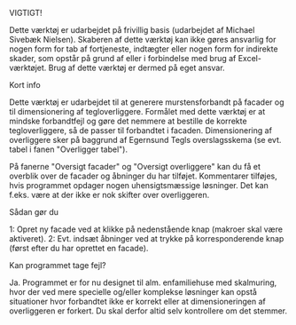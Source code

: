 VIGTIGT!

Dette værktøj er udarbejdet på frivillig basis (udarbejdet af Michael Sivebæk Nielsen).
Skaberen af dette værktøj kan ikke gøres ansvarlig for nogen form for tab af fortjeneste, indtægter eller nogen form for indirekte skader, som opstår på grund af eller i forbindelse med brug af Excel-værktøjet.
Brug af dette værktøj er dermed på eget ansvar.						

Kort info

Dette værktøj er udarbejdet til at generere murstensforbandt på facader og til dimensionering af tegloverliggere.
Formålet med dette værktøj er at mindske forbandtfejl og gøre det nemmere at bestille de korrekte tegloverliggere, så de passer til forbandtet i facaden.
Dimensionering af overliggere sker på baggrund af Egernsund Tegls overslagsskema (se evt. tabel i fanen "Overligger tabel").

På fanerne "Oversigt facader" og "Oversigt overliggere" kan du få et overblik over de facader og åbninger du har tilføjet.
Kommentarer tilføjes, hvis programmet opdager nogen uhensigtsmæssige løsninger. Det kan f.eks. være at der ikke er nok skifter over overliggeren.						
				
Sådan gør du

1: Opret ny facade ved at klikke på nedenstående knap (makroer skal være aktiveret).
2: Evt. indsæt åbninger ved at trykke på korresponderende knap (først efter du har oprettet en facade).					

Kan programmet tage fejl?

Ja.
Programmet er for nu designet til alm. enfamiliehuse med skalmuring, hvor der ved mere specielle og/eller komplekse løsninger kan opstå situationer hvor forbandtet ikke er korrekt eller at dimensioneringen af overliggeren er forkert.
Du skal derfor altid selv kontrollere om det stemmer.							
